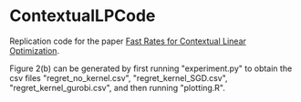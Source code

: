 # ContextualLPCode
Replication code for the paper [Fast Rates for Contextual Linear Optimization](https://arxiv.org/abs/2011.03030).

Figure 2(b) can be generated by first running "experiment.py" to obtain the csv files "regret_no_kernel.csv", "regret_kernel_SGD.csv", "regret_kernel_gurobi.csv", and then running "plotting.R".

